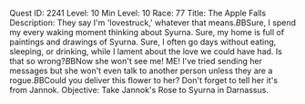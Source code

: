 Quest ID: 2241
Level: 10
Min Level: 10
Race: 77
Title: The Apple Falls
Description: They say I'm 'lovestruck,' whatever that means.$B$BSure, I spend my every waking moment thinking about Syurna. Sure, my home is full of paintings and drawings of Syurna. Sure, I often go days without eating, sleeping, or drinking, while I lament about the love we could have had. Is that so wrong?$B$BNow she won't see me! ME! I've tried sending her messages but she won't even talk to another person unless they are a rogue.$B$BCould you deliver this flower to her? Don't forget to tell her it's from Jannok.
Objective: Take Jannok's Rose to Syurna in Darnassus.

